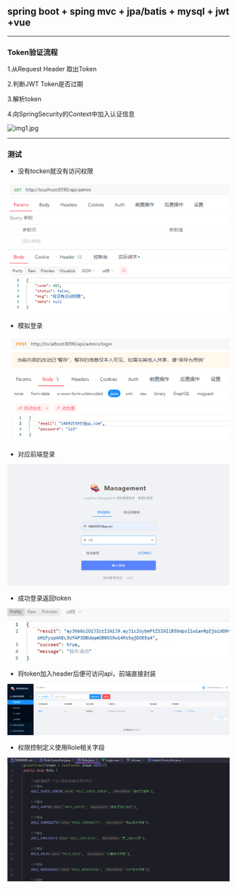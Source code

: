 ## spring boot + sping mvc + jpa/batis + mysql + jwt +vue

---

### Token验证流程

1.从Request Header 取出Token

2.判断JWT Token是否过期

3.解析token

4.向SpringSecurity的Context中加入认证信息

![img1.jpg](img1.jpg)

---

### 测试
- 没有tocken就没有访问权限

![img.png](/img/img.png)

- 模拟登录

![img_1.png](/img/img_1.png)

- 对应前端登录

![img_3.png](/img/img_3.png)

- 成功登录返回token

![img_2.png](/img/img_2.png)

- 将token加入header后便可访问api，前端直接封装

![img_4.png](/img/img_4.png)

- 权限控制定义使用Role相关字段

![img_5.png](/img/img_5.png)